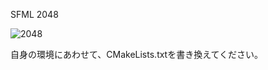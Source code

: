 SFML 2048

![2048](https://github.com/K-Zenigata/2048_SFML/assets/114846454/d6b280cb-e3bb-4d81-adf0-a619ea78d8a8)

自身の環境にあわせて、CMakeLists.txtを書き換えてください。
